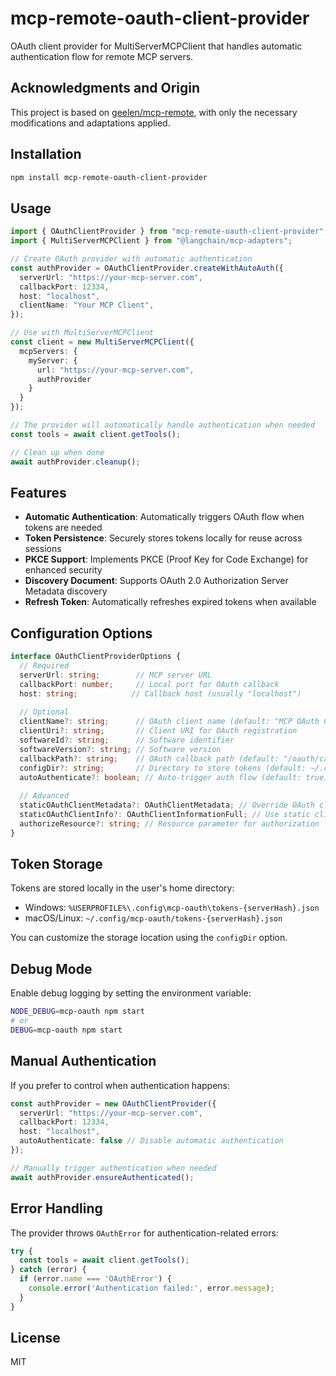 # mcp-remote-oauth-client-provider

OAuth client provider for MultiServerMCPClient that handles automatic authentication flow for remote MCP servers.

## Acknowledgments and Origin

This project is based on [geelen/mcp-remote](https://github.com/geelen/mcp-remote), with only the necessary modifications and adaptations applied.

## Installation

```bash
npm install mcp-remote-oauth-client-provider
```

## Usage

```typescript
import { OAuthClientProvider } from "mcp-remote-oauth-client-provider";
import { MultiServerMCPClient } from "@langchain/mcp-adapters";

// Create OAuth provider with automatic authentication
const authProvider = OAuthClientProvider.createWithAutoAuth({
  serverUrl: "https://your-mcp-server.com",
  callbackPort: 12334,
  host: "localhost",
  clientName: "Your MCP Client",
});

// Use with MultiServerMCPClient
const client = new MultiServerMCPClient({
  mcpServers: {
    myServer: {
      url: "https://your-mcp-server.com",
      authProvider
    }
  }
});

// The provider will automatically handle authentication when needed
const tools = await client.getTools();

// Clean up when done
await authProvider.cleanup();
```

## Features

- **Automatic Authentication**: Automatically triggers OAuth flow when tokens are needed
- **Token Persistence**: Securely stores tokens locally for reuse across sessions
- **PKCE Support**: Implements PKCE (Proof Key for Code Exchange) for enhanced security
- **Discovery Document**: Supports OAuth 2.0 Authorization Server Metadata discovery
- **Refresh Token**: Automatically refreshes expired tokens when available

## Configuration Options

```typescript
interface OAuthClientProviderOptions {
  // Required
  serverUrl: string;        // MCP server URL
  callbackPort: number;     // Local port for OAuth callback
  host: string;            // Callback host (usually "localhost")
  
  // Optional
  clientName?: string;      // OAuth client name (default: "MCP OAuth Client")
  clientUri?: string;       // Client URI for OAuth registration
  softwareId?: string;      // Software identifier
  softwareVersion?: string; // Software version
  callbackPath?: string;    // OAuth callback path (default: "/oauth/callback")
  configDir?: string;       // Directory to store tokens (default: ~/.config/mcp-oauth)
  autoAuthenticate?: boolean; // Auto-trigger auth flow (default: true)
  
  // Advanced
  staticOAuthClientMetadata?: OAuthClientMetadata; // Override OAuth client metadata
  staticOAuthClientInfo?: OAuthClientInformationFull; // Use static client instead of registration
  authorizeResource?: string; // Resource parameter for authorization
}
```

## Token Storage

Tokens are stored locally in the user's home directory:
- Windows: `%USERPROFILE%\.config\mcp-oauth\tokens-{serverHash}.json`
- macOS/Linux: `~/.config/mcp-oauth/tokens-{serverHash}.json`

You can customize the storage location using the `configDir` option.

## Debug Mode

Enable debug logging by setting the environment variable:

```bash
NODE_DEBUG=mcp-oauth npm start
# or
DEBUG=mcp-oauth npm start
```

## Manual Authentication

If you prefer to control when authentication happens:

```typescript
const authProvider = new OAuthClientProvider({
  serverUrl: "https://your-mcp-server.com",
  callbackPort: 12334,
  host: "localhost",
  autoAuthenticate: false // Disable automatic authentication
});

// Manually trigger authentication when needed
await authProvider.ensureAuthenticated();
```

## Error Handling

The provider throws `OAuthError` for authentication-related errors:

```typescript
try {
  const tools = await client.getTools();
} catch (error) {
  if (error.name === 'OAuthError') {
    console.error('Authentication failed:', error.message);
  }
}
```

## License

MIT